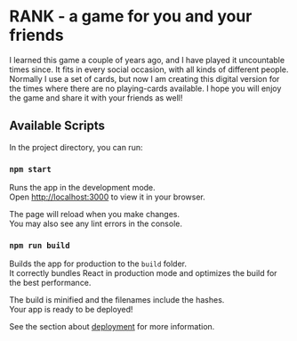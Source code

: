 # RANK - a game for you and your friends

I learned this game a couple of years ago, and I have played it uncountable times since. It fits in every social occasion, with all kinds of different people. Normally I use a set of cards, but now I am creating this digital version for the times where there are no playing-cards available. I hope you will enjoy the game and share it with your friends as well!

## Available Scripts

In the project directory, you can run:

### `npm start`

Runs the app in the development mode.\
Open [http://localhost:3000](http://localhost:3000) to view it in your browser.

The page will reload when you make changes.\
You may also see any lint errors in the console.

### `npm run build`

Builds the app for production to the `build` folder.\
It correctly bundles React in production mode and optimizes the build for the best performance.

The build is minified and the filenames include the hashes.\
Your app is ready to be deployed!

See the section about [deployment](https://facebook.github.io/create-react-app/docs/deployment) for more information.
